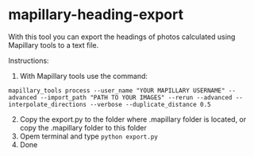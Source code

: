# mapillary-heading-export

With this tool you can export the headings of photos calculated using Mapillary tools to a text file.

Instructions:
1. With Mapillary tools use the command:
```
mapillary_tools process --user_name "YOUR MAPILLARY USERNAME" --advanced --import_path "PATH TO YOUR IMAGES" --rerun --advanced --interpolate_directions --verbose --duplicate_distance 0.5
```
2. Copy the export.py to the folder where .mapillary folder is located, or copy the .mapillary folder to this folder
3. Opem terminal and type ```python export.py```
4. Done
